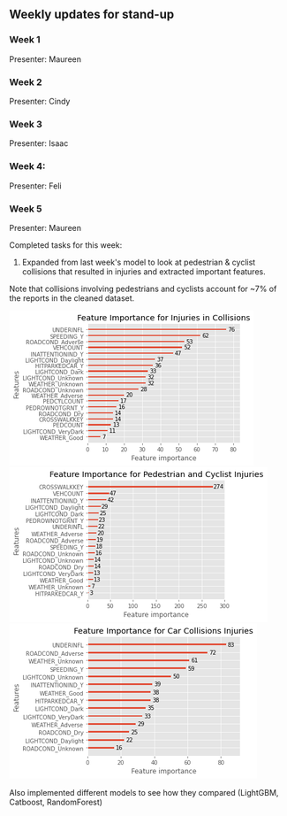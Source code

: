 ## Weekly updates for stand-up


### Week 1
Presenter: Maureen

### Week 2
Presenter: Cindy

### Week 3
Presenter: Isaac

### Week 4:
Presenter: Feli

### Week 5
Presenter: Maureen

Completed tasks for this week:

1. Expanded from last week's model to look at pedestrian & cyclist collisions that resulted in injuries and extracted important features.

Note that collisions involving pedestrians and cyclists account for ~7% of the reports in the cleaned dataset. 


![feature1](figures/lightgbm_importance_allcoll.png)
![feature2](figures/lightgbm_importance_ped_cyclist.png)
![feature3](figures/lightgbm_importance_caronly.png)


Also implemented different models to see how they compared (LightGBM, Catboost, RandomForest)